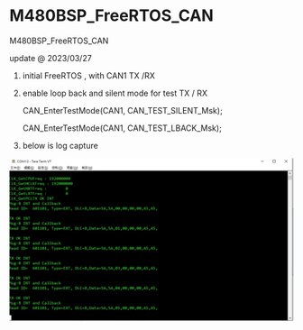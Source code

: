# M480BSP_FreeRTOS_CAN
 M480BSP_FreeRTOS_CAN

update @ 2023/03/27

1. initial FreeRTOS , with CAN1 TX /RX 

2. enable loop back and silent mode for test TX / RX

    CAN_EnterTestMode(CAN1, CAN_TEST_SILENT_Msk);
    
	CAN_EnterTestMode(CAN1, CAN_TEST_LBACK_Msk); 

3. below is log capture 

![image](https://github.com/released/M480BSP_FreeRTOS_CAN/blob/main/log.jpg)	


